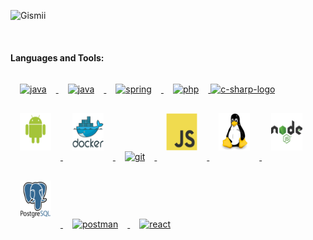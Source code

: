 
<div>


<p align="left"> <img src="https://komarev.com/ghpvc/?username=Gismii&label=Profile%20views&color=0e75b6&style=flat" alt="Gismii" /> </p>


  </div>
  

  

 <div style="display: inline_block"><br>


 <h4 align="left">Languages and Tools:</h4>


<p align="left">
 <a href="https://www.java.com" target="_blank" rel="noreferrer">
  <img src="https://cdn.jsdelivr.net/gh/devicons/devicon/icons/java/java-original-wordmark.svg" alt="java" width="59.78" height="69.58" vspace="15" hspace="15"/>
</a>
  <a href="https://www.python.org/" target="_blank" rel="noreferrer">
  <img src="https://cdn.jsdelivr.net/gh/devicons/devicon@latest/icons/python/python-original-wordmark.svg" alt="java" width="59.78" height="69.58" vspace="15" hspace="15"/>
</a>
<a href="https://spring.io/" target="_blank" rel="noreferrer">
  <img src="https://cdn.jsdelivr.net/gh/devicons/devicon/icons/spring/spring-original-wordmark.svg" alt="spring" width="49.98" height="59.78" vspace="15" hspace="15"/>
</a>
<a href="https://www.java.com" target="_blank" rel="noreferrer">
  <img src="https://cdn.jsdelivr.net/gh/devicons/devicon/icons/php/php-original.svg" alt="php" width="59.78" height="69.58" vspace="15" hspace="15"/>
</a>
<a href="https://spring.io/" target="_blank" rel="noreferrer">
  <img width="58.8" height="58.8" src="https://img.icons8.com/nolan/64/c-sharp-logo.png" alt="c-sharp-logo"/>
</a>
<a href="https://developer.android.com" target="_blank" rel="noreferrer">
  <img src="https://raw.githubusercontent.com/devicons/devicon/master/icons/android/android-original-wordmark.svg" alt="android" width="49.98" height="59.78" vspace="15" hspace="15"/>
</a>
<a href="https://www.docker.com/" target="_blank" rel="noreferrer">
  <img src="https://raw.githubusercontent.com/devicons/devicon/master/icons/docker/docker-original-wordmark.svg" alt="docker" width="49.98" height="59.78" vspace="15" hspace="15"/>
</a>
<a href="https://git-scm.com/" target="_blank" rel="noreferrer">
  <img src="https://www.vectorlogo.zone/logos/git-scm/git-scm-icon.svg" alt="git" width="49.98" height="59.78" vspace="15" hspace="15"/>
</a>
<a href="https://developer.mozilla.org/en-US/docs/Web/JavaScript" target="_blank" rel="noreferrer">
  <img src="https://raw.githubusercontent.com/devicons/devicon/master/icons/javascript/javascript-original.svg" alt="javascript" width="49.98" height="59.78" vspace="15" hspace="15"/>
</a>
<a href="https://www.linux.org/" target="_blank" rel="noreferrer">
  <img src="https://raw.githubusercontent.com/devicons/devicon/master/icons/linux/linux-original.svg" alt="linux" width="49.98" height="59.78" vspace="15" hspace="15"/>
</a>
<a href="https://nodejs.org" target="_blank" rel="noreferrer">
  <img src="https://raw.githubusercontent.com/devicons/devicon/master/icons/nodejs/nodejs-original-wordmark.svg" alt="nodejs" width="49.98" height="59.78" vspace="15" hspace="15"/>
</a>
<a href="https://www.postgresql.org" target="_blank" rel="noreferrer">
  <img src="https://raw.githubusercontent.com/devicons/devicon/master/icons/postgresql/postgresql-original-wordmark.svg" alt="postgresql" width="49.98" height="59.78" vspace="15" hspace="15"/>
</a>
<a href="https://postman.com" target="_blank" rel="noreferrer">
  <img src="https://www.vectorlogo.zone/logos/getpostman/getpostman-icon.svg" alt="postman" width="40.18" height="40.18" vspace="15" hspace="15"/>
</a>
<a href="https://postman.com" target="_blank" rel="noreferrer">
  <img src="https://cdn.jsdelivr.net/gh/devicons/devicon/icons/react/react-original-wordmark.svg" alt="react" width="43.12" height="43.12" vspace="15" hspace="15"/>
</a>

</p>

 
</p>
  
  
  </div>

<br />
<br />



  


  



  
  

  

  




